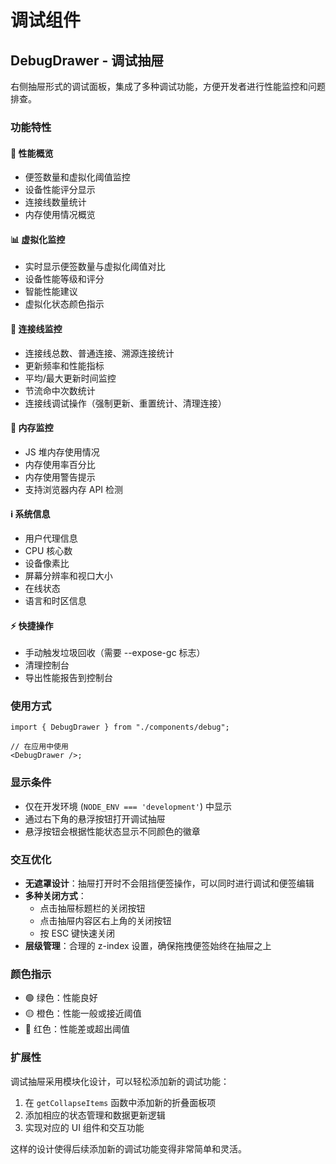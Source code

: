 # 调试组件

## DebugDrawer - 调试抽屉

右侧抽屉形式的调试面板，集成了多种调试功能，方便开发者进行性能监控和问题排查。

### 功能特性

#### 🎯 性能概览

- 便签数量和虚拟化阈值监控
- 设备性能评分显示
- 连接线数量统计
- 内存使用情况概览

#### 📊 虚拟化监控

- 实时显示便签数量与虚拟化阈值对比
- 设备性能等级和评分
- 智能性能建议
- 虚拟化状态颜色指示

#### 🔗 连接线监控

- 连接线总数、普通连接、溯源连接统计
- 更新频率和性能指标
- 平均/最大更新时间监控
- 节流命中次数统计
- 连接线调试操作（强制更新、重置统计、清理连接）

#### 🧠 内存监控

- JS 堆内存使用情况
- 内存使用率百分比
- 内存使用警告提示
- 支持浏览器内存 API 检测

#### ℹ️ 系统信息

- 用户代理信息
- CPU 核心数
- 设备像素比
- 屏幕分辨率和视口大小
- 在线状态
- 语言和时区信息

#### ⚡ 快捷操作

- 手动触发垃圾回收（需要 --expose-gc 标志）
- 清理控制台
- 导出性能报告到控制台

### 使用方式

```tsx
import { DebugDrawer } from "./components/debug";

// 在应用中使用
<DebugDrawer />;
```

### 显示条件

- 仅在开发环境 (`NODE_ENV === 'development'`) 中显示
- 通过右下角的悬浮按钮打开调试抽屉
- 悬浮按钮会根据性能状态显示不同颜色的徽章

### 交互优化

- **无遮罩设计**：抽屉打开时不会阻挡便签操作，可以同时进行调试和便签编辑
- **多种关闭方式**：
  - 点击抽屉标题栏的关闭按钮
  - 点击抽屉内容区右上角的关闭按钮
  - 按 ESC 键快速关闭
- **层级管理**：合理的 z-index 设置，确保拖拽便签始终在抽屉之上

### 颜色指示

- 🟢 绿色：性能良好
- 🟡 橙色：性能一般或接近阈值
- 🔴 红色：性能差或超出阈值

### 扩展性

调试抽屉采用模块化设计，可以轻松添加新的调试功能：

1. 在 `getCollapseItems` 函数中添加新的折叠面板项
2. 添加相应的状态管理和数据更新逻辑
3. 实现对应的 UI 组件和交互功能

这样的设计使得后续添加新的调试功能变得非常简单和灵活。
